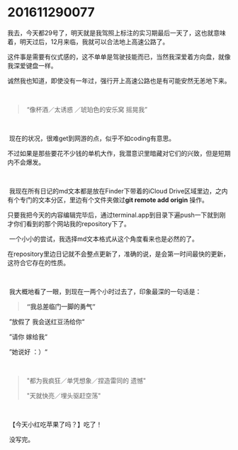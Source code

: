# 201611290077

​	我去，今天都29号了，明天就是我驾照上标注的实习期最后一天了，这也就意味着，明天过后，12月来临，我就可以合法地上高速公路了。

​	这件事是需要有仪式感的，这不单单是驾驶技能而已，当然我深爱着方向盘，就像我深爱键盘一样。

​	诚然我也知道，即使没有一年过，强行开上高速公路也是有可能安然无恙地下来。

<br/>

> ​	“像杯酒／太诱惑 ／琥珀色的安乐窝 摇晃我”	

<br/>

​	现在的状况，很难get到网游的点，似乎不如coding有意思。

​	不过如果是那些要花不少钱的单机大作，我潜意识里暗藏对它们的兴致，但是短期内不会爆发。

<br/>

​	我现在所有日记的md文本都是放在Finder下带着的iCloud Drive区域里边，之内有个专门的文本分区，里边有个文件夹做过**git remote add origin** 操作。

​	只要我把今天的内容编辑完毕后，通过terminal.app到目录下遍push一下就到刚才你们看到的那个网站我的repository下了。

​	一个小小的尝试，我选择md文本格式从这个角度看来也是必然的了。

​	在repository里边日记就不会整点更新了，准确的说，是会第一时间最快的更新，这符合它存在的性质。

<br/>

​	我大概地看了一眼，到现在一两个小时过去了，印象最深的一句话是：

> ​	**“我总差临门一脚的勇气”** 

​	”放假了 我会送红豆汤给你“

​	”请你 嫁给我“

​	”她说好 ：）“

<br/>

> ​	"都为我疯狂／单凭想象／捏造雷同的 遗憾"
>
> ​	"天就快亮／埋头驱赶空荡"

<br/>

​	【今天小红吃苹果了吗？】吃了！

​	没写完。
